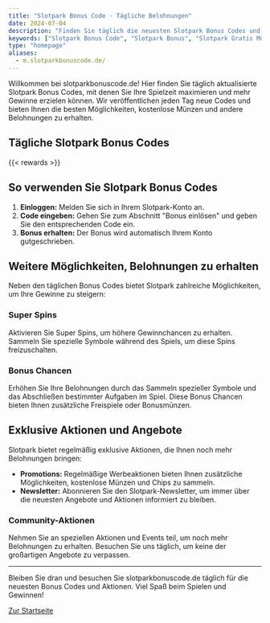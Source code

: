 ```yaml
---
title: "Slotpark Bonus Code - Tägliche Belohnungen"
date: 2024-07-04
description: "Finden Sie täglich die neuesten Slotpark Bonus Codes und nutzen Sie exklusive Angebote, um Ihr Spielerlebnis zu verbessern."
keywords: ["Slotpark Bonus Code", "Slotpark Bonus", "Slotpark Gratis Münzen", "Slotpark tägliche Boni"]
type: "homepage"
aliases:
  - m.slotparkbonuscode.de/
---
```


Willkommen bei slotparkbonuscode.de! Hier finden Sie täglich aktualisierte Slotpark Bonus Codes, mit denen Sie Ihre Spielzeit maximieren und mehr Gewinne erzielen können. Wir veröffentlichen jeden Tag neue Codes und bieten Ihnen die besten Möglichkeiten, kostenlose Münzen und andere Belohnungen zu erhalten.

## Tägliche Slotpark Bonus Codes

{{< rewards >}}

## So verwenden Sie Slotpark Bonus Codes

1. **Einloggen:** Melden Sie sich in Ihrem Slotpark-Konto an.
2. **Code eingeben:** Gehen Sie zum Abschnitt "Bonus einlösen" und geben Sie den entsprechenden Code ein.
3. **Bonus erhalten:** Der Bonus wird automatisch Ihrem Konto gutgeschrieben.

## Weitere Möglichkeiten, Belohnungen zu erhalten

Neben den täglichen Bonus Codes bietet Slotpark zahlreiche Möglichkeiten, um Ihre Gewinne zu steigern:

### Super Spins

Aktivieren Sie Super Spins, um höhere Gewinnchancen zu erhalten. Sammeln Sie spezielle Symbole während des Spiels, um diese Spins freizuschalten.

### Bonus Chancen

Erhöhen Sie Ihre Belohnungen durch das Sammeln spezieller Symbole und das Abschließen bestimmter Aufgaben im Spiel. Diese Bonus Chancen bieten Ihnen zusätzliche Freispiele oder Bonusmünzen.

## Exklusive Aktionen und Angebote

Slotpark bietet regelmäßig exklusive Aktionen, die Ihnen noch mehr Belohnungen bringen:

- **Promotions:** Regelmäßige Werbeaktionen bieten Ihnen zusätzliche Möglichkeiten, kostenlose Münzen und Chips zu sammeln.
- **Newsletter:** Abonnieren Sie den Slotpark-Newsletter, um immer über die neuesten Angebote und Aktionen informiert zu bleiben.

### Community-Aktionen

Nehmen Sie an speziellen Aktionen und Events teil, um noch mehr Belohnungen zu erhalten. Besuchen Sie uns täglich, um keine der großartigen Angebote zu verpassen.

---

Bleiben Sie dran und besuchen Sie slotparkbonuscode.de täglich für die neuesten Bonus Codes und Aktionen. Viel Spaß beim Spielen und Gewinnen!

[Zur Startseite](#)